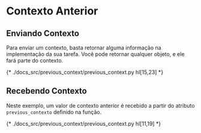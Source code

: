 # Contexto Anterior

## Enviando Contexto

Para enviar um contexto, basta retornar alguma informação na implementação da sua tarefa. Você pode retornar qualquer objeto, e ele fará parte do contexto.

{* ./docs_src/previous_context/previous_context.py hl[15,23] *}

## Recebendo Contexto

Neste exemplo, um valor de contexto anterior é recebido a partir do atributo `previous_contexto` definido na função.

{* ./docs_src/previous_context/previous_context.py hl[11,19] *}